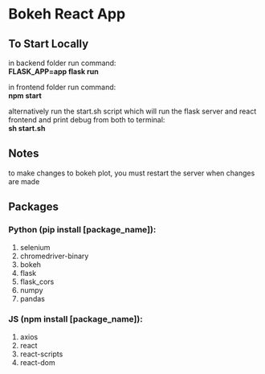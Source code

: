 # Bokeh React App


## To Start Locally
in backend folder run command:  
**FLASK_APP=app flask run**

in frontend folder run command:  
**npm start**

alternatively run the start.sh script which will run the flask server and react frontend and print debug from both to terminal:  
**sh start.sh**

## Notes
to make changes to bokeh plot, you must restart the server when changes are made

## Packages
### Python (pip install [package_name]):
1. selenium
2. chromedriver-binary
3. bokeh
4. flask
5. flask_cors
6. numpy
7. pandas

### JS (npm install [package_name]):
1. axios
2. react
3. react-scripts
4. react-dom
